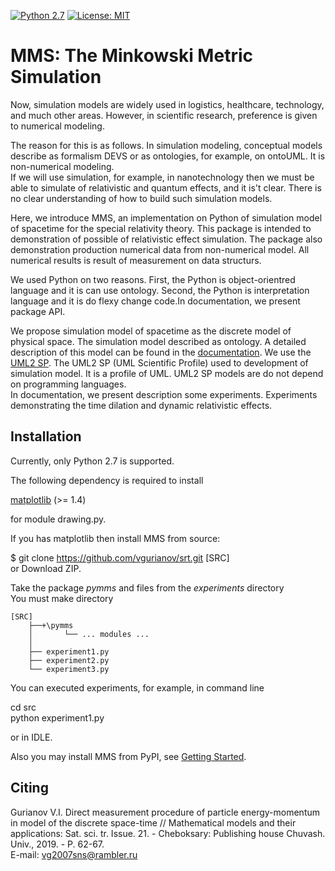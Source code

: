 [![Python 2.7](https://img.shields.io/badge/python-2.7-blue.svg)](https://www.python.org/downloads/release/python-270/) [![License: MIT](https://img.shields.io/badge/License-MIT-yellow.svg)](https://opensource.org/licenses/MIT)  
   
# MMS: The Minkowski Metric Simulation

Now, simulation models are widely used in logistics, healthcare, technology, and much other areas. However, in scientific research, preference is given to numerical modeling.  
  
The reason for this is as follows. In simulation modeling, conceptual models describe as formalism DEVS or as ontologies, for example, on ontoUML. It is non-numerical modeling.  
If we will use simulation, for example, in nanotechnology then we must be able to simulate of relativistic and quantum effects, and it is't clear. There is no clear understanding of how to build such simulation models.  
  
Here, we introduce MMS, an implementation on Python of simulation model of spacetime for the special relativity theory. This package  is intended to demonstration of possible of relativistic effect simulation. The package also demonstration production numerical data from non-numerical model. All numerical results is result of measurement on data structurs.  
  
We used Python on two reasons. First, the Python is object-orientred language and it is can use ontology. Second, the Python is interpretation language and it is do flexy change code.In documentation, we present package API.  
  
We propose simulation model of spacetime as the discrete model of physical space. The simulation model described as ontology. A detailed description of this model can be found in the [documentation](https://vgurianov.github.io/srt/). We use the [UML2 SP](https://vgurianov.github.io/uml-sp/). The UML2 SP (UML Scientific Profile)  used to development of simulation model. It is a profile of UML. UML2 SP models are do not depend on programming languages.  
In documentation, we present description some experiments. Experiments demonstrating the time dilation and dynamic relativistic effects.  
  
## Installation  
Currently, only Python 2.7 is supported.  
  
The following dependency is required to install  
  
[matplotlib](https://matplotlib.org/) (>= 1.4)   
  
for module drawing.py.  
  
   
If you has matplotlib then install MMS from source:
  
$ git clone https://github.com/vgurianov/srt.git [SRC]  
or Download ZIP.  
  
Take the package *pymms* and files from the *experiments* directory  
You must make directory  
```
[SRC]
    ├──+\pymms  
    │	    └── ... modules ...
    │
    ├──	experiment1.py  
    ├── experiment2.py  
    └── experiment3.py  
```  

You can executed experiments, for example, in command line  
  
cd src  
python experiment1.py  
  
or in IDLE.  
  
Also you may install MMS from PyPI, see [Getting Started](https://vgurianov.github.io/srt/started.html).  

## Citing
Gurianov V.I. Direct measurement procedure of particle energy-momentum in model of the discrete space-time // Mathematical models and their applications: Sat. sci. tr. Issue. 21. - Cheboksary: Publishing house Chuvash. Univ., 2019. - P. 62-67.  
E-mail: vg2007sns@rambler.ru  
  

